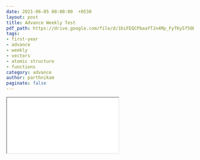 ```yaml
---
date: 2021-06-05 00:00:00  +0530
layout: post
title: Advance Weekly Test
pdf_path: https://drive.google.com/file/d/1biFEQCPbaaYTJn4Mp_FyfKy5f5ODztWp/preview?usp=drive_link
tags: 
- first-year
- advance
- weekly
- vectors
- atomic structure
- functions
category: advance
author: parthnikam
paginate: false
---
```


<iframe class="embed-pdf" src="{{ page.pdf_path }}#toolbar=0" seamless="seamless" scrolling="no" style="overflow:hidden"></iframe>

